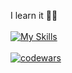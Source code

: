 I learn it 👀👋<br><br>
[![My Skills](https://skillicons.dev/icons?i=ts,react,redux,nextjs,nodejs,express,nestjs,docker,mongodb,figma)](https://skillicons.dev)
<br>
<br>
[![codewars](https://www.codewars.com/users/acidshotgun/badges/large)](https://www.codewars.com/users/acidshotgun)



